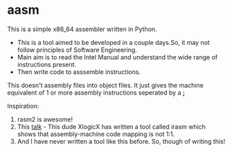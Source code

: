 # aasm
This is a simple x86_64 assembler written in Python. 

* This is a tool aimed to be developed in a couple days.So, it may not follow principles of Software Engineering. 
* Main aim is to read the Intel Manual and understand the wide range of instructions present. 
* Then write code to asssemble instructions. 

This doesn't assembly files into object files. It just gives the machine equivalent of 1 or more assembly instructions seperated by a **;**

Inspiration: 

1. rasm2 is awesome!
2. This [talk](https://www.youtube.com/watch?v=eunYrrcxXfw) - This dude XlogicX has written a tool called irasm which shows that assembly-machine code mapping is not 1:1. 
3. And I have never written a tool like this before. So, though of writing this!
